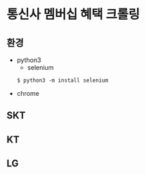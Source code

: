 # 통신사 멤버십 혜택 크롤링

## 환경
- python3
    - selenium
    ```shell
    $ python3 -m install selenium
    ```
- chrome

## SKT

## KT

## LG